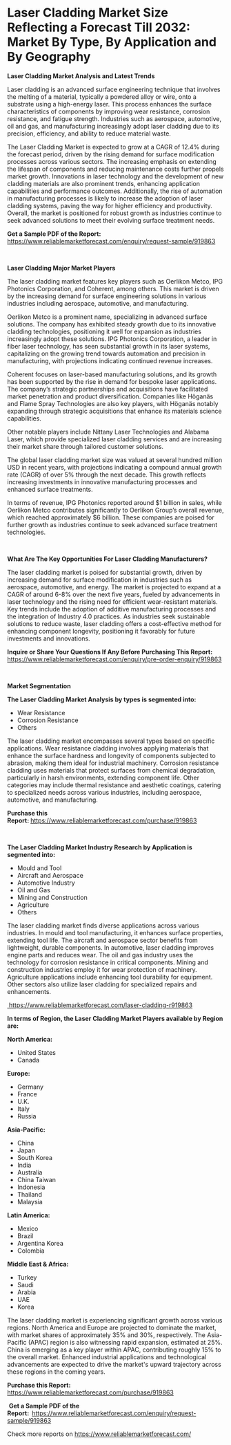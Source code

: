 <p><h1>Laser Cladding Market Size Reflecting a Forecast Till 2032: Market By Type, By Application and By Geography</h1></p><p><strong>Laser Cladding Market Analysis and Latest Trends</strong></p>
<p><p>Laser cladding is an advanced surface engineering technique that involves the melting of a material, typically a powdered alloy or wire, onto a substrate using a high-energy laser. This process enhances the surface characteristics of components by improving wear resistance, corrosion resistance, and fatigue strength. Industries such as aerospace, automotive, oil and gas, and manufacturing increasingly adopt laser cladding due to its precision, efficiency, and ability to reduce material waste.</p><p>The Laser Cladding Market is expected to grow at a CAGR of 12.4% during the forecast period, driven by the rising demand for surface modification processes across various sectors. The increasing emphasis on extending the lifespan of components and reducing maintenance costs further propels market growth. Innovations in laser technology and the development of new cladding materials are also prominent trends, enhancing application capabilities and performance outcomes. Additionally, the rise of automation in manufacturing processes is likely to increase the adoption of laser cladding systems, paving the way for higher efficiency and productivity. Overall, the market is positioned for robust growth as industries continue to seek advanced solutions to meet their evolving surface treatment needs.</p></p>
<p><strong>Get a Sample PDF of the Report:&nbsp;</strong> <a href="https://www.reliablemarketforecast.com/enquiry/request-sample/919863?utm_campaign=3046&utm_medium=2&utm_source=Github&utm_content=ia&utm_term=07032025&utm_id=laser-cladding">https://www.reliablemarketforecast.com/enquiry/request-sample/919863</a></p>
<p>&nbsp;</p>
<p><strong>Laser Cladding Major Market Players</strong></p>
<p><p>The laser cladding market features key players such as Oerlikon Metco, IPG Photonics Corporation, and Coherent, among others. This market is driven by the increasing demand for surface engineering solutions in various industries including aerospace, automotive, and manufacturing.</p><p>Oerlikon Metco is a prominent name, specializing in advanced surface solutions. The company has exhibited steady growth due to its innovative cladding technologies, positioning it well for expansion as industries increasingly adopt these solutions. IPG Photonics Corporation, a leader in fiber laser technology, has seen substantial growth in its laser systems, capitalizing on the growing trend towards automation and precision in manufacturing, with projections indicating continued revenue increases.</p><p>Coherent focuses on laser-based manufacturing solutions, and its growth has been supported by the rise in demand for bespoke laser applications. The company’s strategic partnerships and acquisitions have facilitated market penetration and product diversification. Companies like Höganäs and Flame Spray Technologies are also key players, with Höganäs notably expanding through strategic acquisitions that enhance its materials science capabilities.</p><p>Other notable players include Nittany Laser Technologies and Alabama Laser, which provide specialized laser cladding services and are increasing their market share through tailored customer solutions.</p><p>The global laser cladding market size was valued at several hundred million USD in recent years, with projections indicating a compound annual growth rate (CAGR) of over 5% through the next decade. This growth reflects increasing investments in innovative manufacturing processes and enhanced surface treatments.</p><p>In terms of revenue, IPG Photonics reported around $1 billion in sales, while Oerlikon Metco contributes significantly to Oerlikon Group’s overall revenue, which reached approximately $6 billion. These companies are poised for further growth as industries continue to seek advanced surface treatment technologies.</p></p>
<p>&nbsp;</p>
<p><strong>What Are The Key Opportunities For Laser Cladding Manufacturers?</strong></p>
<p><p>The laser cladding market is poised for substantial growth, driven by increasing demand for surface modification in industries such as aerospace, automotive, and energy. The market is projected to expand at a CAGR of around 6-8% over the next five years, fueled by advancements in laser technology and the rising need for efficient wear-resistant materials. Key trends include the adoption of additive manufacturing processes and the integration of Industry 4.0 practices. As industries seek sustainable solutions to reduce waste, laser cladding offers a cost-effective method for enhancing component longevity, positioning it favorably for future investments and innovations.</p></p>
<p><strong>Inquire or Share Your Questions If Any Before Purchasing This Report:</strong> <a href="https://www.reliablemarketforecast.com/enquiry/pre-order-enquiry/919863?utm_campaign=3046&utm_medium=2&utm_source=Github&utm_content=ia&utm_term=07032025&utm_id=laser-cladding">https://www.reliablemarketforecast.com/enquiry/pre-order-enquiry/919863</a></p>
<p>&nbsp;</p>
<p><strong>Market Segmentation</strong></p>
<p><strong>The Laser Cladding Market Analysis by types is segmented into:</strong></p>
<p><ul><li>Wear Resistance</li><li>Corrosion Resistance</li><li>Others</li></ul></p>
<p><p>The laser cladding market encompasses several types based on specific applications. Wear resistance cladding involves applying materials that enhance the surface hardness and longevity of components subjected to abrasion, making them ideal for industrial machinery. Corrosion resistance cladding uses materials that protect surfaces from chemical degradation, particularly in harsh environments, extending component life. Other categories may include thermal resistance and aesthetic coatings, catering to specialized needs across various industries, including aerospace, automotive, and manufacturing.</p></p>
<p><strong>Purchase this Report:&nbsp;</strong><a href="https://www.reliablemarketforecast.com/purchase/919863?utm_campaign=3046&utm_medium=2&utm_source=Github&utm_content=ia&utm_term=07032025&utm_id=laser-cladding">https://www.reliablemarketforecast.com/purchase/919863</a></p>
<p>&nbsp;</p>
<p><strong>The Laser Cladding Market Industry Research by Application is segmented into:</strong></p>
<p><ul><li>Mould and Tool</li><li>Aircraft and Aerospace</li><li>Automotive Industry</li><li>Oil and Gas</li><li>Mining and Construction</li><li>Agriculture</li><li>Others</li></ul></p>
<p><p>The laser cladding market finds diverse applications across various industries. In mould and tool manufacturing, it enhances surface properties, extending tool life. The aircraft and aerospace sector benefits from lightweight, durable components. In automotive, laser cladding improves engine parts and reduces wear. The oil and gas industry uses the technology for corrosion resistance in critical components. Mining and construction industries employ it for wear protection of machinery. Agriculture applications include enhancing tool durability for equipment. Other sectors also utilize laser cladding for specialized repairs and enhancements.</p></p>
<p><a href="https://www.reliablemarketforecast.com/laser-cladding-r919863?utm_campaign=3046&utm_medium=2&utm_source=Github&utm_content=ia&utm_term=07032025&utm_id=laser-cladding">&nbsp;https://www.reliablemarketforecast.com/laser-cladding-r919863</a></p>
<p><strong>In terms of Region, the Laser Cladding Market Players available by Region are:</strong></p>
<p>
    <p> <strong> North America: </strong>
        <ul>
            <li>United States</li>
            <li>Canada</li>
        </ul>
        </p> 
    <p> <strong> Europe: </strong>
        <ul>
            <li>Germany</li>
            <li>France</li>
            <li>U.K.</li>
            <li>Italy</li>
            <li>Russia</li>
        </ul>
        </p> 
    <p> <strong> Asia-Pacific: </strong>
        <ul>
            <li>China</li>
            <li>Japan</li>
            <li>South Korea</li>
            <li>India</li>
            <li>Australia</li>
            <li>China Taiwan</li>
            <li>Indonesia</li>
            <li>Thailand</li>
            <li>Malaysia</li>
        </ul>
        </p> 
    <p> <strong> Latin America: </strong>
        <ul>
            <li>Mexico</li>
            <li>Brazil</li>
            <li>Argentina Korea</li>
            <li>Colombia</li>
        </ul>
        </p> 
    <p> <strong> Middle East & Africa: </strong>
        <ul>
            <li>Turkey</li>
            <li>Saudi</li>
            <li>Arabia</li>
            <li>UAE</li>
            <li>Korea</li>
        </ul>
    </p>
    </p>
<p><p>The laser cladding market is experiencing significant growth across various regions. North America and Europe are projected to dominate the market, with market shares of approximately 35% and 30%, respectively. The Asia-Pacific (APAC) region is also witnessing rapid expansion, estimated at 25%. China is emerging as a key player within APAC, contributing roughly 15% to the overall market. Enhanced industrial applications and technological advancements are expected to drive the market's upward trajectory across these regions in the coming years.</p></p>
<p><strong>Purchase this Report: </strong><a href="https://www.reliablemarketforecast.com/purchase/919863?utm_campaign=3046&utm_medium=2&utm_source=Github&utm_content=ia&utm_term=07032025&utm_id=laser-cladding">https://www.reliablemarketforecast.com/purchase/919863</a></p>
<p>&nbsp;<strong>Get a Sample PDF of the Report:&nbsp;&nbsp;</strong><a href="https://www.reliablemarketforecast.com/enquiry/request-sample/919863?utm_campaign=3046&utm_medium=2&utm_source=Github&utm_content=ia&utm_term=07032025&utm_id=laser-cladding">https://www.reliablemarketforecast.com/enquiry/request-sample/919863</a></p>
<p><strong></strong></p>
<p>Check more reports on <a href="https://www.reliablemarketforecast.com/?utm_campaign=3046&utm_medium=2&utm_source=Github&utm_content=ia&utm_term=07032025&utm_id=laser-cladding">https://www.reliablemarketforecast.com/</a></p>